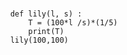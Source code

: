 #    
          def lily(l, s) :
              T = (100*l /s)*(1/5)
              print(T)
          lily(100,100)

